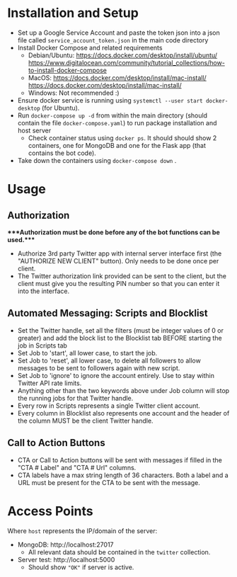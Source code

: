 # Installation and Setup

- Set up a Google Service Account and paste the token json into a json file called `service_account_token.json` in the main code directory
- Install Docker Compose and related requirements
   - Debian/Ubuntu: https://docs.docker.com/desktop/install/ubuntu/  
   https://www.digitalocean.com/community/tutorial_collections/how-to-install-docker-compose
  - MacOS: https://docs.docker.com/desktop/install/mac-install/  
  https://docs.docker.com/desktop/install/mac-install/
  - Windows: Not recommended :)
- Ensure docker service is running using `systemctl --user start docker-desktop` (for Ubuntu).
- Run `docker-compose up -d` from within the main directory (should contain the file `docker-compose.yaml`) to run package installation and host server
  - Check container status using `docker ps`. It should should show 2 containers, one for MongoDB and one for the Flask app (that contains the bot code).
- Take down the containers using `docker-compose down` .

# Usage

## Authorization

__\*\*\*Authorization must be done before any of the bot functions can be used.\*\*\*__

- Authorize 3rd party Twitter app with internal server interface first (the "AUTHORIZE NEW CLIENT" button). Only needs to be done once per client.								
- The Twitter authorization link provided can be sent to the client, but the client must give you the resulting PIN number so that you can enter it into the interface.								
								
								
## Automated Messaging: Scripts and Blocklist

- Set the Twitter handle, set all the filters (must be integer values of 0 or greater) and add the block list to the Blocklist tab BEFORE starting the job in Scripts tab								
- Set Job to 'start', all lower case, to start the job.								
- Set Job to 'reset', all lower case, to delete all followers to allow messages to be sent to followers again with new script.								
- Set Job to 'ignore' to ignore the account entirely. Use to stay within Twitter API rate limits.								
- Anything other than the two keywords above under Job column will stop the running jobs for that Twitter handle.								
- Every row in Scripts represents a single Twitter client account. 								
- Every column in Blocklist also represents one account and the header of the column MUST be the client Twitter handle.								
								
## Call to Action Buttons

- CTA or Call to Action buttons will be sent with messages if filled in the "CTA # Label" and "CTA # Url" columns.								
- CTA labels have a max string length of 36 characters. Both a label and a URL must be present for the CTA to be sent with the message.								

# Access Points

Where `host` represents the IP/domain of the server:

- MongoDB: http://localhost:27017
  - All relevant data should be contained in the `twitter` collection.
- Server test: http://localhost:5000
  - Should show `"OK"` if server is active.
